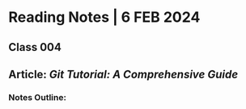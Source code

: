 # **Reading Notes | 6 FEB 2024**

## Class 004
## Article: _Git Tutorial: A Comprehensive Guide_

### **Notes Outline:**